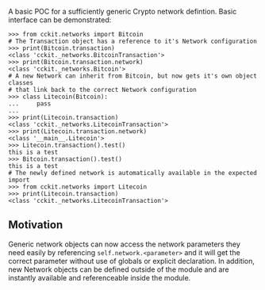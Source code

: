 A basic POC for a sufficiently generic Crypto network defintion. Basic
interface can be demonstrated:

```
>>> from cckit.networks import Bitcoin
# The Transaction object has a reference to it's Network configuration
>>> print(Bitcoin.transaction)
<class 'cckit._networks.BitcoinTransaction'>
>>> print(Bitcoin.transaction.network)
<class 'cckit._networks.Bitcoin'>
# A new Network can inherit from Bitcoin, but now gets it's own object classes
# that link back to the correct Network configuration
>>> class Litecoin(Bitcoin):
...     pass
... 
>>> print(Litecoin.transaction)
<class 'cckit._networks.LitecoinTransaction'>
>>> print(Litecoin.transaction.network)
<class '__main__.Litecoin'>
>>> Litecoin.transaction().test()
this is a test
>>> Bitcoin.transaction().test()
this is a test
# The newly defined network is automatically available in the expected import
>>> from cckit.networks import Litecoin
>>> print(Litecoin.transaction)
<class 'cckit._networks.LitecoinTransaction'>
```

Motivation
----------
Generic network objects can now access the network parameters they need easily
by referencing ``self.network.<parameter>`` and it will get the correct
parameter without use of globals or explicit declaration. In addition, new
Network objects can be defined outside of the module and are instantly
available and referenceable inside the module.
